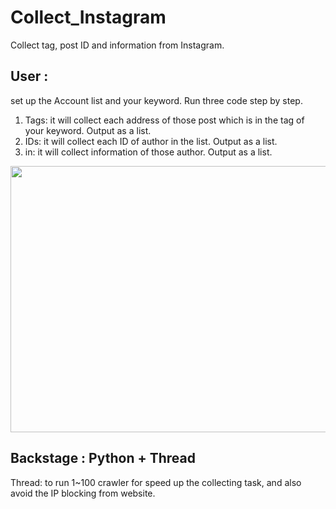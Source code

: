 # Collect_Instagram
Collect tag, post ID and information from Instagram.


## User :
set up the Account list and your keyword.
Run three code step by step.
1. Tags: it will collect each address of those post which is in the tag of your keyword. Output as a list.
2. IDs: it will collect each ID of author in the list. Output as a list.
3. in: it will collect information of those author. Output as a list.
<img src="https://github.com/m1596284/Collect_Instagram/blob/main/Collect_IG_tag.gif" width="647" height="426">

## Backstage : Python + Thread
Thread: to run 1~100 crawler for speed up the collecting task, and also avoid the IP blocking from website.  

